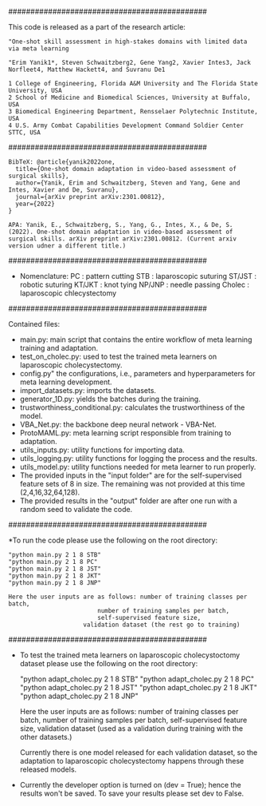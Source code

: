 #############################################

This code is released as a part of the research article:
	
 	"One-shot skill assessment in high-stakes domains with limited data via meta learning
  
	"Erim Yanik1*, Steven Schwaitzberg2, Gene Yang2, Xavier Intes3, Jack Norfleet4, Matthew Hackett4, and Suvranu De1
 
	1 College of Engineering, Florida A&M University and The Florida State University, USA
	2 School of Medicine and Biomedical Sciences, University at Buffalo, USA
	3 Biomedical Engineering Department, Rensselaer Polytechnic Institute, USA
	4 U.S. Army Combat Capabilities Development Command Soldier Center STTC, USA

#############################################

	BibTeX: @article{yanik2022one,
	  title={One-shot domain adaptation in video-based assessment of surgical skills},
	  author={Yanik, Erim and Schwaitzberg, Steven and Yang, Gene and Intes, Xavier and De, Suvranu},
	  journal={arXiv preprint arXiv:2301.00812},
	  year={2022}
	}

	APA: Yanik, E., Schwaitzberg, S., Yang, G., Intes, X., & De, S. (2022). One-shot domain adaptation in video-based assessment of surgical skills. arXiv preprint arXiv:2301.00812. (Current arxiv version udner a different title.)

#############################################

* Nomenclature:
     PC     : pattern cutting
     STB    : laparoscopic suturing
     ST/JST : robotic suturing
     KT/JKT : knot tying
     NP/JNP : needle passing
     Cholec : laparoscopic chlecystectomy

#############################################

Contained files:
* main.py: main script that contains the entire workflow of meta learning training and adaptation.
* test_on_cholec.py: used to test the trained meta learners on laparoscopic cholecystectomy.
* config.py" the configurations, i.e., parameters and hyperparameters for meta learning development.
* import_datasets.py: imports the datasets.
* generator_1D.py: yields the batches during the training.
* trustworthiness_conditional.py: calculates the trustworthiness of the model.
* VBA_Net.py: the backbone deep neural network - VBA-Net.
* ProtoMAML.py: meta learning script responsible from training to adaptation.
* utils_inputs.py: utility functions for importing data.
* utils_logging.py: utility functions for logging the process and the results.
* utils_model.py: utility functions needed for meta learner to run properly.
* The provided inputs in the "input folder" are for the self-supervised feature sets of 8 in size. The remaining was not provided
  at this time (2,4,16,32,64,128).
* The provided results in the "output" folder are after one run with a random seed to validate the code.

#############################################

 *To run the code please use the following on the root directory:

	"python main.py 2 1 8 STB"
	"python main.py 2 1 8 PC"
	"python main.py 2 1 8 JST"
	"python main.py 2 1 8 JKT"
	"python main.py 2 1 8 JNP"
		
	Here the user inputs are as follows: number of training classes per batch, 
				             number of training samples per batch,
				             self-supervised feature size,
					     validation dataset (the rest go to training)

#############################################

* To test the trained meta learners on laparoscopic cholecystoctomy dataset please use the following on the root directory:
	
	"python adapt_cholec.py 2 1 8 STB"
	"python adapt_cholec.py 2 1 8 PC"
	"python adapt_cholec.py 2 1 8 JST"
	"python adapt_cholec.py 2 1 8 JKT"
	"python adapt_cholec.py 2 1 8 JNP"
	
	Here the user inputs are as follows: number of training classes per batch, 
				             number of training samples per batch,
				             self-supervised feature size,
					     validation dataset (used as a validation during training with the other datasets.)

	Currently there is one model released for each validation dataset, so the adaptation to laparoscopic cholecystectomy
	happens through these released models.

* Currently the developer option is turned on (dev = True); hence the results won't be saved. To save your results
 please set dev to False.
